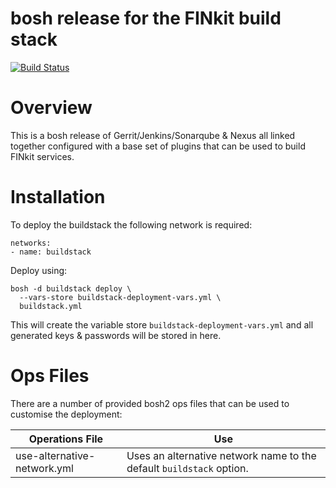 # bosh release for the FINkit build stack

[![Build Status](https://travis-ci.org/FINkit/buildstack-boshrelease.svg?branch=master)](https://travis-ci.org/FINkit/buildstack-boshrelease)

# Overview

This is a bosh release of Gerrit/Jenkins/Sonarqube & Nexus all linked together configured with a base set of plugins that can be used to build FINkit services.

# Installation

To deploy the buildstack the following network is required:

```
networks:
- name: buildstack
```

Deploy using:

```
bosh -d buildstack deploy \
  --vars-store buildstack-deployment-vars.yml \
  buildstack.yml
```

This will create the variable store `buildstack-deployment-vars.yml` and all generated keys & passwords will be stored in here.

# Ops Files

There are a number of provided bosh2 ops files that can be used to customise the deployment:

Operations File | Use
------------ | -------------
use-alternative-network.yml | Uses an alternative network name to the default `buildstack` option.

